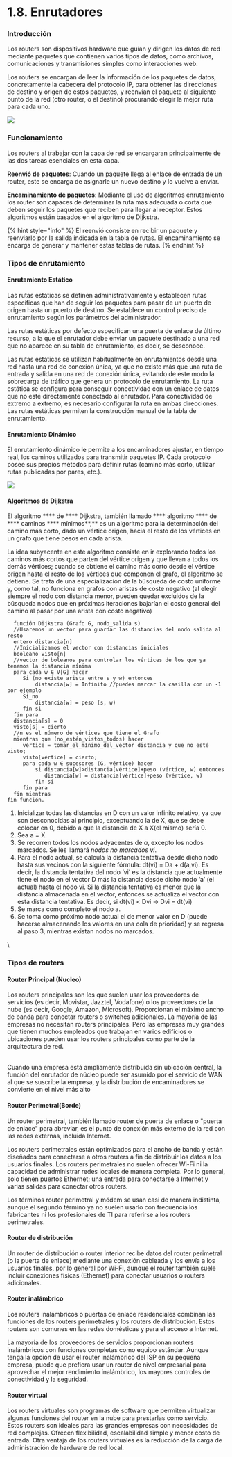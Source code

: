 # 1.8. Enrutadores

### Introducción

Los routers son dispositivos hardware que guían y dirigen los datos de red mediante paquetes que contienen varios tipos de datos, como archivos, comunicaciones y transmisiones simples como interacciones web.

Los routers se encargan de leer la información de los paquetes de datos, concretamente la cabecera del protocolo IP, para obtener las direcciones de destino y origen de estos paquetes, y reenvían el paquete al siguiente punto de la red (otro router, o el destino) procurando elegir la mejor ruta para cada uno.

![](https://upload.wikimedia.org/wikipedia/commons/thumb/d/d6/OSI\_model\_router.png/440px-OSI\_model\_router.png)

### Funcionamiento

Los routers al trabajar con la capa de red se encargaran principalmente de las dos tareas esenciales en esta capa.

**Reenvió de paquetes**: Cuando un paquete llega al enlace de entrada de un router, este se encarga de asignarle un nuevo destino y lo vuelve a enviar.

**Encaminamiento de paquetes**: Mediante el uso de algoritmos enrutamiento los router son capaces de determinar la ruta mas adecuada o corta que deben seguir los paquetes que reciben para llegar al receptor. Estos algoritmos están basados en el algoritmo de Dijkstra.

{% hint style="info" %}
El reenvió consiste en recibir un paquete y reenviarlo por la salida indicada en la tabla de rutas. El encaminamiento se encarga de generar y mantener estas tablas de rutas.
{% endhint %}

### Tipos de enrutamiento

#### Enrutamiento Estático

Las rutas estáticas se definen administrativamente y establecen rutas específicas que han de seguir los paquetes para pasar de un puerto de origen hasta un puerto de destino. Se establece un control preciso de enrutamiento según los parámetros del administrador.

Las rutas estáticas por defecto especifican una puerta de enlace de último recurso, a la que el enrutador debe enviar un paquete destinado a una red que no aparece en su tabla de enrutamiento, es decir, se desconoce.

Las rutas estáticas se utilizan habitualmente en enrutamientos desde una red hasta una red de conexión única, ya que no existe más que una ruta de entrada y salida en una red de conexión única, evitando de este modo la sobrecarga de tráfico que genera un protocolo de enrutamiento. La ruta estática se configura para conseguir conectividad con un enlace de datos que no esté directamente conectado al enrutador. Para conectividad de extremo a extremo, es necesario configurar la ruta en ambas direcciones. Las rutas estáticas permiten la construcción manual de la tabla de enrutamiento.

#### Enrutamiento Dinámico

El enrutamiento dinámico le permite a los encaminadores ajustar, en tiempo real, los caminos utilizados para transmitir paquetes IP. Cada protocolo posee sus propios métodos para definir rutas (camino más corto, utilizar rutas publicadas por pares, etc.).

![](https://s8182.pcdn.co/wp-content/uploads/2014/07/070214\_1740\_Dynamicrout1.jpg)

#### Algoritmos de Dijkstra

El algoritmo **** de **** Dijkstra, también llamado **** algoritmo **** de **** caminos **** mínimos**,** es un algoritmo para la determinación del camino más corto, dado un vértice origen, hacia el resto de los vértices en un grafo que tiene pesos en cada arista.&#x20;

La idea subyacente en este algoritmo consiste en ir explorando todos los caminos más cortos que parten del vértice origen y que llevan a todos los demás vértices; cuando se obtiene el camino más corto desde el vértice origen hasta el resto de los vértices que componen el grafo, el algoritmo se detiene. Se trata de una especialización de la búsqueda de costo uniforme y, como tal, no funciona en grafos con aristas de coste negativo (al elegir siempre el nodo con distancia menor, pueden quedar excluidos de la búsqueda nodos que en próximas iteraciones bajarían el costo general del camino al pasar por una arista con costo negativo)

```
  función Dijkstra (Grafo G, nodo_salida s)
  //Usaremos un vector para guardar las distancias del nodo salida al resto
  entero distancia[n] 
  //Inicializamos el vector con distancias iniciales
  booleano visto[n] 
  //vector de boleanos para controlar los vértices de los que ya tenemos la distancia mínima
  para cada w ∈ V[G] hacer
     Si (no existe arista entre s y w) entonces
         distancia[w] = Infinito //puedes marcar la casilla con un -1 por ejemplo
     Si_no
         distancia[w] = peso (s, w)
     fin si 
  fin para
  distancia[s] = 0
  visto[s] = cierto
  //n es el número de vértices que tiene el Grafo
  mientras que (no_estén_vistos_todos) hacer 
     vértice = tomar_el_mínimo_del_vector distancia y que no esté visto;
     visto[vértice] = cierto;
     para cada w ∈ sucesores (G, vértice) hacer
         si distancia[w]>distancia[vértice]+peso (vértice, w) entonces
            distancia[w] = distancia[vértice]+peso (vértice, w)
         fin si
     fin para 
  fin mientras
fin función.
```



1. Inicializar todas las distancias en D con un valor infinito relativo, ya que son desconocidas al principio, exceptuando la de X, que se debe colocar en 0, debido a que la distancia de X a X(el mismo) sería 0.
2. Sea a = X.
3. Se recorren todos los nodos adyacentes de _a_, excepto los nodos marcados. Se les llamará _nodos no marcados vi_.
4. Para el nodo actual, se calcula la distancia tentativa desde dicho nodo hasta sus vecinos con la siguiente fórmula: dt(vi) = Da + d(a,vi). Es decir, la distancia tentativa del nodo ‘vi’ es la distancia que actualmente tiene el nodo en el vector D más la distancia desde dicho nodo ‘a’ (el actual) hasta el nodo vi. Si la distancia tentativa es menor que la distancia almacenada en el vector, entonces se actualiza el vector con esta distancia tentativa. Es decir, si dt(vi) < Dvi → Dvi = dt(vi)
5. Se marca como completo el nodo a.
6. Se toma como próximo nodo actual el de menor valor en D (puede hacerse almacenando los valores en una cola de prioridad) y se regresa al paso 3, mientras existan nodos no marcados.

\


### Tipos de routers

#### Router Principal (Nucleo)

Los routers principales son los que suelen usar los proveedores de servicios (es decir, Movistar, Jazztel, Vodafone) o los proveedores de la nube (es decir, Google, Amazon, Microsoft). Proporcionan el máximo ancho de banda para conectar routers o switches adicionales. La mayoría de las empresas no necesitan routers principales. Pero las empresas muy grandes que tienen muchos empleados que trabajan en varios edificios o ubicaciones pueden usar los routers principales como parte de la arquitectura de red.

\
Cuando una empresa está ampliamente distribuida sin ubicación central, la función del enrutador de núcleo puede ser asumido por el servicio de WAN al que se suscribe la empresa, y la distribución de encaminadores se convierte en el nivel más alto

#### Router Perimetral(Borde)

Un router perimetral, también llamado router de puerta de enlace o "puerta de enlace" para abreviar, es el punto de conexión más externo de la red con las redes externas, incluida Internet.

Los routers perimetrales están optimizados para el ancho de banda y están diseñados para conectarse a otros routers a fin de distribuir los datos a los usuarios finales. Los routers perimetrales no suelen ofrecer Wi-Fi ni la capacidad de administrar redes locales de manera completa. Por lo general, solo tienen puertos Ethernet; una entrada para conectarse a Internet y varias salidas para conectar otros routers.

Los términos router perimetral y módem se usan casi de manera indistinta, aunque el segundo término ya no suelen usarlo con frecuencia los fabricantes ni los profesionales de TI para referirse a los routers perimetrales.

#### Router de distribución

Un router de distribución o router interior recibe datos del router perimetral (o la puerta de enlace) mediante una conexión cableada y los envía a los usuarios finales, por lo general por Wi-Fi, aunque el router también suele incluir conexiones físicas (Ethernet) para conectar usuarios o routers adicionales.

#### Router inalámbrico

Los routers inalámbricos o puertas de enlace residenciales combinan las funciones de los routers perimetrales y los routers de distribución. Estos routers son comunes en las redes domésticas y para el acceso a Internet.

La mayoría de los proveedores de servicios proporcionan routers inalámbricos con funciones completas como equipo estándar. Aunque tenga la opción de usar el router inalámbrico del ISP en su pequeña empresa, puede que prefiera usar un router de nivel empresarial para aprovechar el mejor rendimiento inalámbrico, los mayores controles de conectividad y la seguridad.

#### Router virtual

Los routers virtuales son programas de software que permiten virtualizar algunas funciones del router en la nube para prestarlas como servicio. Estos routers son ideales para las grandes empresas con necesidades de red complejas. Ofrecen flexibilidad, escalabilidad simple y menor costo de entrada. Otra ventaja de los routers virtuales es la reducción de la carga de administración de hardware de red local.
